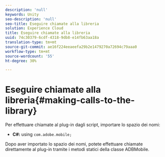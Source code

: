 ```yaml
---
description: 'null'
keywords: Unity
seo-description: 'null'
seo-title: Eseguire chiamate alla libreria
solution: Experience Cloud
title: Eseguire chiamate alla libreria
uuid: 74c30379-6cdf-4318-9db8-e14fb63aa18a
translation-type: tm+mt
source-git-commit: ae16f224eeaeefa29b2e1479270a72694c79aaa0
workflow-type: tm+mt
source-wordcount: '55'
ht-degree: 30%

---
```



# Eseguire chiamate alla libreria{#making-calls-to-the-library}

Per effettuare chiamate al plug-in dagli script, importare lo spazio dei nomi:

* **C#:** using `com.adobe.mobile;`

Dopo aver importato lo spazio dei nomi, potete effettuare chiamate direttamente al plug-in tramite i metodi statici della classe ADBMobile.
